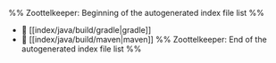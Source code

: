 %% Zoottelkeeper: Beginning of the autogenerated index file list  %%
- 📄 [[index/java/build/gradle|gradle]]
- 📄 [[index/java/build/maven|maven]]
%% Zoottelkeeper: End of the autogenerated index file list  %%
